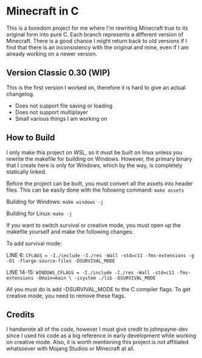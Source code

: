 # Minecraft in C
This is a boredom project for me where I'm rewriting Minecraft true to its original form into pure C. Each branch represents a different version of Minecraft. There is a good chance I might return back to old versions if I find that there is an inconsistency with the original and mine, even if I am already working on a newer version.

## Version Classic 0.30 (WIP)
This is the first version I worked on, therefore it is hard to give an actual changelog.
 - Does not support file saving or loading
 - Does not support multiplayer
 - Small various things I am working on

## How to Build
I only make this project on WSL, so it must be built on linux unless you rewrite the makefile for building on Windows. However, the primary binary that I create here is only for Windows, which by the way, is completely statically linked.

Before the project can be built, you must convert all the assets into header files. This can be easily done with the following command: ```make assets```

Building for Windows:
```make windows -j```

Building for Linux:
```make -j```

If you want to switch survival or creative mode, you must open up the makefile yourself and make the following changes:

To add survival mode:

LINE 6: ```CFLAGS = -I./include -I./res -Wall -std=c11 -fms-extensions -g -O1 -flarge-source-files -DSURVIVAL_MODE```

LINE 14-15: ```WINDOWS_CFLAGS = -I./include -I./res -Wall -std=c11 -fms-extensions -Dmain=main \
    -isystem ./lib -DSURVIVAL_MODE```

All you must do is add -DSURVIVAL_MODE to the C compiler flags. To get creative mode, you need to remove these flags.

## Credits
I handwrote all of the code, however I must give credit to johnpayne-dev since I used his code as a big reference in early development while working on creative mode. Also, it is worth mentioning this project is not affiliated whatsoever with Mojang Studios or Minecraft at all.